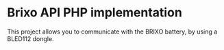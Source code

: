 # Brixo API PHP implementation
This project allows you to communicate with the BRIXO battery, by using a BLED112 dongle.
